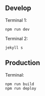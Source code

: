 ## Develop

Terminal 1:

```
npm run dev
```

Terminal 2:

```
jekyll s
```

## Production

Terminal:

```
npm run build
npm run deploy
```
